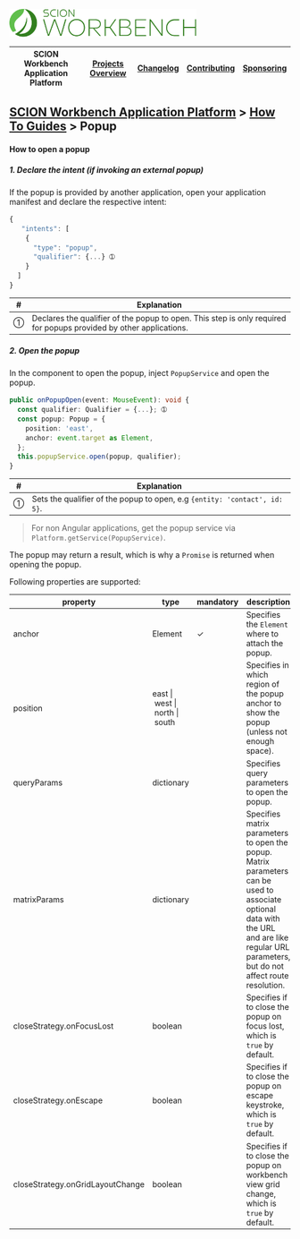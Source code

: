 <a href="/docs/site/application-platform/README.md"><img src="/resources/branding/scion-workbench-banner.svg" height="50" alt="SCION Workbench Application Platform"></a>

| SCION Workbench Application Platform | [Projects Overview][menu-projects-overview] | [Changelog][menu-changelog] | [Contributing][menu-contributing] | [Sponsoring][menu-sponsoring] |  
| --- | --- | --- | --- | --- |

## [SCION Workbench Application Platform][menu-home] > [How To Guides][menu-how-to] > Popup

#### How to open a popup

##### 1. Declare the intent (if invoking an external popup)

If the popup is provided by another application, open your application manifest and declare the respective intent:
  
```javascript
{
   "intents": [
    {
      "type": "popup",
      "qualifier": {...} ➀
    }
  ]
}
```
|#|Explanation|
|-|-|
|➀|Declares the qualifier of the popup to open. This step is only required for popups provided by other applications.|

##### 2. Open the popup

In the component to open the popup, inject `PopupService` and open the popup.

```typescript 
public onPopupOpen(event: MouseEvent): void {
  const qualifier: Qualifier = {...}; ➀
  const popup: Popup = {
    position: 'east',
    anchor: event.target as Element,
  };
  this.popupService.open(popup, qualifier);
}
```
|#|Explanation|
|-|-|
|➀|Sets the qualifier of the popup to open, e.g `{entity: 'contact', id: 5}`.|

> For non Angular applications, get the popup service via `Platform.getService(PopupService)`.

The popup may return a result, which is why a `Promise` is returned when opening the popup.

Following properties are supported:

|property|type|mandatory|description|
|-|-|-|-|
|anchor|Element|✓|Specifies the `Element` where to attach the popup.|
|position|east&nbsp;\|&nbsp;west&nbsp;\|&nbsp;north&nbsp;\|&nbsp;south||Specifies in which region of the popup anchor to show the popup (unless not enough space).|
|queryParams|dictionary||Specifies query parameters to open the popup.|
|matrixParams|dictionary||Specifies matrix parameters to open the popup.<br>Matrix parameters can be used to associate optional data with the URL and are like regular URL parameters, but do not affect route resolution.|
|closeStrategy.onFocusLost|boolean||Specifies if to close the popup on focus lost, which is `true` by default.|
|closeStrategy.onEscape|boolean||Specifies if to close the popup on escape keystroke, which is `true` by default.|
|closeStrategy.onGridLayoutChange|boolean||Specifies if to close the popup on workbench view grid change, which is `true` by default.|


[menu-how-to]: /docs/site/application-platform/howto/how-to.md

[menu-home]: /docs/site/application-platform/README.md
[menu-projects-overview]: /docs/site/projects-overview.md
[menu-changelog]: /docs/site/changelog/changelog.md
[menu-contributing]: /CONTRIBUTING.md
[menu-sponsoring]: /docs/site/sponsoring.md
